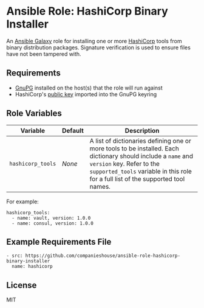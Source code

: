 Ansible Role: HashiCorp Binary Installer
========================================

An [Ansible Galaxy](https://galaxy.ansible.com/) role for installing one or more [HashiCorp](https://www.hashicorp.com/) tools from binary distribution packages. Signature verification is used to ensure files have not been tampered with. 

Requirements
------------

- [GnuPG](https://gnupg.org/) installed on the host(s) that the role will run against
- HashiCorp's [public key](https://www.hashicorp.com/security) imported into the GnuPG keyring

Role Variables
--------------

Variable           | Default        | Description
-------------------|----------------|-------------
`hashicorp_tools`  | *None*         | A list of dictionaries defining one or more tools to be installed. Each dictionary should include a `name` and `version` key. Refer to the `supported_tools` variable in this role for a full list of the supported tool names.

For example:

```
hashicorp_tools:
  - name: vault, version: 1.0.0
  - name: consul, version: 1.0.0
```

Example Requirements File
-------------------------

```
- src: https://github.com/companieshouse/ansible-role-hashicorp-binary-installer
  name: hashicorp
```

License
-------

MIT

